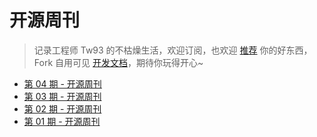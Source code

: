 # 开源周刊

> 记录工程师 Tw93 的不枯燥生活，欢迎订阅，也欢迎 [推荐](https://github.com/dxzyw/weekly/discussions/22) 你的好东西，Fork 自用可见 [开发文档](https://github.com/tw93/weekly/blob/main/Deploy.md)，期待你玩得开心~

* [第 04 期 - 开源周刊](https://weekly.herotops.xyz/posts/04-开源周刊)
* [第 03 期 - 开源周刊](https://weekly.herotops.xyz/posts/03-开源周刊)
* [第 02 期 - 开源周刊](https://weekly.herotops.xyz/posts/02-开源周刊)
* [第 01 期 - 开源周刊](https://weekly.herotops.xyz/posts/01-开源周刊)
